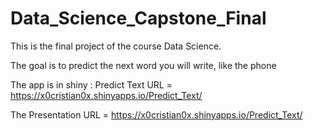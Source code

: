 # Data_Science_Capstone_Final

This is the final project of the course Data Science.

The goal is to predict the next word you will write, like the phone

The app is in shiny : Predict Text URL = https://x0cristian0x.shinyapps.io/Predict_Text/

The Presentation URL = https://x0cristian0x.shinyapps.io/Predict_Text/



